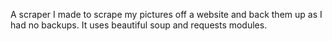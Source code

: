 A scraper I made to scrape my pictures off a website and back them up as I had no backups. It uses beautiful soup and requests modules.